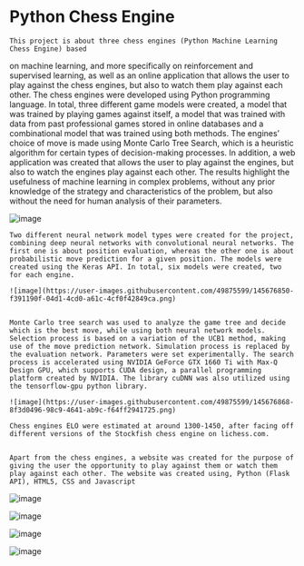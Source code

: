 # Python Chess Engine

    This project is about three chess engines (Python Machine Learning Chess Engine) based
on machine learning, and more specifically on reinforcement and supervised learning, as
well as an online application that allows the user to play against the chess engines, 
but also to watch them play against each other. The chess engines were 
developed using Python programming language. In total, three different game models 
were created, a model that was trained by playing games against itself, a model that 
was trained with data from past professional games stored in online databases and a 
combinational model that was trained using both methods. The engines’ choice of 
move is made using Monte Carlo Tree Search, which is a heuristic algorithm for certain 
types of decision-making processes. In addition, a web application was created that 
allows the user to play against the engines, but also to watch the engines play against 
each other. The results highlight the usefulness of machine learning in complex 
problems, without any prior knowledge of the strategy and characteristics of the 
problem, but also without the need for human analysis of their parameters.

![image](https://user-images.githubusercontent.com/49875599/145675570-969eac87-68ab-4f64-8454-abecd16632c6.png)

    Two different neural network model types were created for the project, combining deep neural networks with convolutional neural networks. The first one is about position evaluation, whereas the other one is about probabilistic move prediction for a given position. The models were created using the Keras API. In total, six models were created, two for each engine. 
    
    ![image](https://user-images.githubusercontent.com/49875599/145676850-f391190f-04d1-4cd0-a61c-4cf0f42849ca.png)


    Monte Carlo tree search was used to analyze the game tree and decide which is the best move, while using both neural network models. Selection process is based on a variation of the UCB1 method, making use of the move prediction network. Simulation process is replaced by the evaluation network. Parameters were set experimentally. The search process is accelerated using NVIDIA GeForce GTX 1660 Ti with Max-Q Design GPU, which supports CUDA design, a parallel programming platform created by NVIDIA. The library cuDNN was also utilized using the tensorflow-gpu python library.
    
    ![image](https://user-images.githubusercontent.com/49875599/145676868-8f3d0496-98c9-4641-ab9c-f64ff2941725.png)
    
    Chess engines ELO were estimated at around 1300-1450, after facing off different versions of the Stockfish chess engine on lichess.com. 
    
    
    Apart from the chess engines, a website was created for the purpose of giving the user the opportunity to play against them or watch them play against each other. The website was created using, Python (Flask API), HTML5, CSS and Javascript
    
   ![image](https://user-images.githubusercontent.com/49875599/145676991-fd876ab5-1eef-40bc-ab0a-49a663dba9ca.png)
   
   ![image](https://user-images.githubusercontent.com/49875599/145677007-ddbf0789-00dd-4b2d-81a0-34db2a1711ee.png)

 ![image](https://user-images.githubusercontent.com/49875599/145677011-7cc6884d-1499-41da-8564-a323de31429f.png)

![image](https://user-images.githubusercontent.com/49875599/145677019-607a8486-275f-4877-a561-10bafe424f7c.png)
